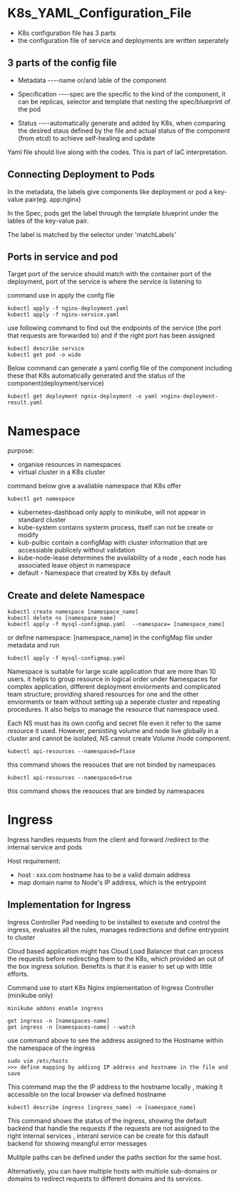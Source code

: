 # K8s_YAML_Configuration_File
- K8s configuration file has 3 parts
- the configuration file of service and deployments are written seperately 

## 3 parts of the config file 
- Metadata ----name or/and lable of the component

- Specification
    ----spec are the specific to the kind of the component, it can be replicas, selector and template that nesting the spec/blueprint of the pod

- Status 
    ----automatically generate and added by K8s, when comparing the desired staus defined by the file and actual status of the component (from etcd) to achieve self-healing and update

Yaml file should live along with the codes. This is part of IaC interpretation. 

## Connecting Deployment to Pods

In the metadata, the labels give components like deployment or pod a key-value pair(eg. app:nginx)

In the Spec, pods get the label through the template blueprint under the lables of the key-value pair.

The label is matched by the selector under 'matchLabels'

## Ports in service and pod
Target port of the service should match with the container port of the deployment, port of the service is where the service is listening to  

command use in apply the confg file 
```
kubectl apply -f nginx-deployment.yaml
kubectl apply -f nginx-service.yaml
```
use following command to find out the endpoints of the service (the port that requests are forwarded to) and if the right port has been assigned 
```
kubectl describe service 
kubectl get pod -o wide
```
Below command can generate a yaml config file of the component including these that K8s automatically generated and the status of the component(deployment/service)
```
kubectl get deployment ngnix-deployment -o yaml >nginx-deployment-result.yaml
```
# Namespace
purpose: 
- organise resources in namespaces
- virtual cluster in a K8s cluster

command below give a avaliable namespace that K8s offer
```
kubectl get namespace
```
- kubernetes-dashboad only apply to minikube, will not appear in standard cluster
- kube-system contains systerm process, itself can not be create or modify
- kub-pulbic contain a configMap with cluster information that are accessiable publicely  without validation 
- kube-node-lease determines the availability of a node , each node has associated lease object in namespace 
- default - Namespace that created by K8s by default

## Create and delete Namespace 
```
kubectl create namespace [namespace_name]
kubectl delete ns [namespace_name]
kubectl apply -f mysql-configmap.yaml  --namespace= [namespace_name]
```
or define namespace: [namespace_name] in the configMap file under metadata and run 
```
kubectl apply -f mysql-configmap.yaml
```


Namespace is suitable for large scale application that are more than 10 users. it helps to group resource in logical order under Namespaces for complex application, different deployment enviorments and complicated team structure; providing shared resources for one and the other enviorments or team without setting up a seperate cluster and repeating procedures. It also helps to manage the resource that namespace used.

Each NS must has its own config and secret file even it refer to the same resource it used.
However, persisting volume and node live globally in a cluster and cannot be isolated, NS cannot create Volume /node component.

```
kubectl api-resources --namespaced=flase
```
this command shows the resouces that are not binded by namespaces 
```
kubectl api-resources --namespaced=true
```
this command shows the resouces that are binded by namespaces 

# Ingress
Ingress handles requests from the client and forward /redirect to the internal service and pods

Host requirement:
- host : xxx.com  hostname has to be a valid domain address
- map domain name to Node's IP address, which is the entrypoint

## Implementation for Ingress

Ingress Controller Pad needing to be installed to execute and control the ingress, evaluates all the rules, manages redirections and define entrypoint to cluster

Cloud based application might has Cloud Load Balancer that can process the requests before redirecting them to the K8s, which provided an out of the box ingress solution. Benefits is that it is easier to set up with little efforts. 

Command use to start K8s Nginx implementation of Ingress Controller (minikube only)
```
minikube addons enable ingress
```
```
get ingress -n [namespaces-name]
get ingress -n [namespaces-name] --watch
```
use command above to see the address assigned to the Hostname within the namespace of the ingress
```
sudo vim /etc/hosts 
>>> define mapping by addisng IP address and hostname in the file and save 
```
This command map the the IP address to the hostname locally , making it accessible on the local browser via defined hostname 
```
kubectl describe ingress [ingress_name] -n [namespace_name]
```
This command shows the status of the ingress, showing the default backend that handle the requests if the requests are not assigned to the right internal services , interanl service can be create for this dafault backend for showing meangful error messages 

Mulitple paths can be defined under the paths section for the same host.

Alternatively, you can have multiple hosts with multiole sub-domains or domains to redirect requests to different domains and its services.